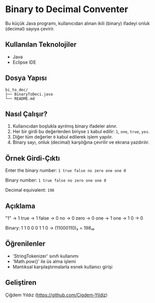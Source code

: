 # Binary to Decimal Conventer

Bu küçük Java programı, kullanıcıdan alınan ikili (binary) ifadeyi onluk (decimal) sayıya çevirir. 

## Kullanılan Teknolojiler

- Java
- Eclipse IDE

## Dosya Yapısı

```
bi_to_dec/
├── BinaryToDeci.java
└── README.md
```

## Nasıl Çalışır?

1. Kullanıcıdan boşlukla ayrılmış binary ifadeler alınır.
2. Her bir girdi bu değerlerden biriyse `1` kabul edilir: `1`, `one`, `true`, `yes`.
3. Diğer tüm değerler `0` kabul edilerek işlem yapılır.
4. Binary sayı, onluk (decimal) karşılığına çevrilir ve ekrana yazdırılır.

## Örnek Girdi-Çıktı

Enter the binary number: `1 true false no zero one one 0`

Binary number: `1 true false no zero one one 0`

Decimal equivalent: `198`

## Açıklama

"1" -> 1
true -> 1
false -> 0
no -> 0
zero -> 0
one -> 1
one -> 1
0 -> 0

Binary: 1 1 0 0 0 1 1 0 → (11000110)₂ = 198₁₀

## Öğrenilenler

- 'StringTokenizer' sınıfı kullanımı
- 'Math.pow()' ile üs alma işlemi
- Mantıksal karşılaştırmalarla esnek kullanıcı girişi

## Geliştiren

Çiğdem Yıldız (https://github.com/Cigdem-Yildiz)
